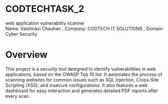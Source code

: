 # CODTECHTASK_2
web application vulnerability scanner                                                                                                                                                                          
Name: Vaishnavi Chauhan , Company: CODTECH IT SOLUTIONS , Domain: Cyber Security                                                                                                                               
# Overview
This project is a security tool designed to identify vulnerabilities in web applications, based on the OWASP Top 10 list. It automates the process of scanning websites for common issues such as SQL Injection, Cross-Site Scripting (XSS), and insecure configurations. It also features a web dashboard for easy interaction and generates detailed PDF reports after every scan.
